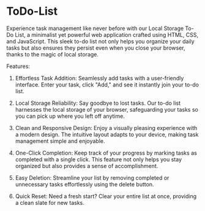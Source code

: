# ToDo-List
Experience task management like never before with our Local Storage To-Do List, a minimalist yet powerful web application crafted using HTML, CSS, and JavaScript. This sleek to-do list not only helps you organize your daily tasks but also ensures they persist even when you close your browser, thanks to the magic of local storage. 

Features:

1. Effortless Task Addition: Seamlessly add tasks with a user-friendly interface. Enter your task, click "Add," and see it instantly join your to-do list.

2. Local Storage Reliability: Say goodbye to lost tasks. Our to-do list harnesses the local storage of your browser, safeguarding your tasks so you can pick up where you left off anytime.

3. Clean and Responsive Design: Enjoy a visually pleasing experience with a modern design. The intuitive layout adapts to your device, making task management simple and enjoyable.

4. One-Click Completion: Keep track of your progress by marking tasks as completed with a single click. This feature not only helps you stay organized but also provides a sense of accomplishment.

5. Easy Deletion: Streamline your list by removing completed or unnecessary tasks effortlessly using the delete button.

6. Quick Reset: Need a fresh start? Clear your entire list at once, providing a clean slate for new tasks.

